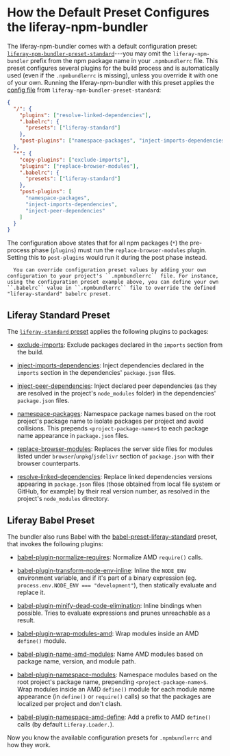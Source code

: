 # How the Default Preset Configures the liferay-npm-bundler

The liferay-npm-bundler comes with a default configuration preset: [`liferay-npm-bundler-preset-standard`](https://github.com/liferay/liferay-npm-build-tools/tree/master/packages/liferay-npm-bundler-preset-standard)---you may omit the `liferay-npm-bundler` prefix from the npm package name in your `.npmbundlerrc` file. This preset configures several plugins for the build process and is automatically used (even if the `.npmbundlerrc` is missing), unless you override it with one of your own. Running the liferay-npm-bundler with this preset applies the [config file](https://github.com/liferay/liferay-npm-build-tools/blob/master/packages/liferay-npm-bundler-preset-standard/config.json) from `liferay-npm-bundler-preset-standard`:

```json
{
  "/": {
    "plugins": ["resolve-linked-dependencies"],
    ".babelrc": {
      "presets": ["liferay-standard"]
    },
    "post-plugins": ["namespace-packages", "inject-imports-dependencies"]
  },
  "*": {
    "copy-plugins": ["exclude-imports"],
    "plugins": ["replace-browser-modules"],
    ".babelrc": {
      "presets": ["liferay-standard"]
    },
    "post-plugins": [
      "namespace-packages",
      "inject-imports-dependencies",
      "inject-peer-dependencies"
    ]
  }
}
```

The configuration above states that for all npm packages (`*`) the pre-process phase (`plugins`) must run the `replace-browser-modules` plugin. Setting this to `post-plugins` would run it during the post phase instead. 

```note::
  You can override configuration preset values by adding your own configuration to your project's ``.npmbundlerrc`` file. For instance, using the configuration preset example above, you can define your own ``.babelrc`` value in ``.npmbundlerrc`` file to override the defined "liferay-standard" babelrc preset.
```

## Liferay Standard Preset

The [`liferay-standard` preset](https://github.com/liferay/liferay-npm-build-tools/tree/master/packages/babel-preset-liferay-standard) applies the following plugins to packages:

* [exclude-imports](https://github.com/liferay/liferay-npm-build-tools/tree/master/packages/liferay-npm-bundler-plugin-exclude-imports): Exclude packages declared in the `imports` section from the build.

* [inject-imports-dependencies](https://github.com/liferay/liferay-npm-build-tools/tree/master/packages/liferay-npm-bundler-plugin-inject-imports-dependencies): Inject dependencies declared in the `imports` section in the dependencies' `package.json` files.

* [inject-peer-dependencies](https://github.com/liferay/liferay-npm-build-tools/tree/master/packages/liferay-npm-bundler-plugin-inject-peer-dependencies): Inject declared peer dependencies (as they are resolved in the project's `node_modules` folder) in the dependencies' `package.json` files.

* [namespace-packages](https://github.com/liferay/liferay-npm-build-tools/tree/master/packages/liferay-npm-bundler-plugin-namespace-packages): Namespace package names based on the root project's package name to isolate packages per project and avoid collisions. This prepends `<project-package-name>$` to each package name appearance in `package.json` files.

* [replace-browser-modules](https://github.com/liferay/liferay-npm-build-tools/tree/master/packages/liferay-npm-bundler-plugin-replace-browser-modules): Replaces the server side files for modules listed under `browser`/`unpkg`/`jsdelivr` section of `package.json` with their browser counterparts. 

* [resolve-linked-dependencies](https://github.com/liferay/liferay-npm-build-tools/tree/master/packages/liferay-npm-bundler-plugin-resolve-linked-dependencies): Replace linked dependencies versions appearing in `package.json` files (those obtained from local file system or GitHub, for example) by their real version number, as resolved in the project's `node_modules` directory.

## Liferay Babel Preset

The bundler also runs Babel with the [babel-preset-liferay-standard](https://github.com/liferay/liferay-npm-build-tools/tree/master/packages/babel-preset-liferay-standard) preset, that invokes the following plugins:

* [babel-plugin-normalize-requires](https://github.com/liferay/liferay-npm-build-tools/tree/master/packages/babel-plugin-normalize-requires): Normalize AMD `require()` calls.

* [babel-plugin-transform-node-env-inline](https://github.com/babel/minify/tree/master/packages/babel-plugin-transform-node-env-inline): Inline the `NODE_ENV` environment variable, and if it's part of a binary expression (eg. `process.env.NODE_ENV === "development"`), then statically evaluate and replace it.

* [babel-plugin-minify-dead-code-elimination](https://www.npmjs.com/package/babel-plugin-minify-dead-code-elimination): Inline bindings when possible. Tries to evaluate expressions and prunes unreachable as a result.

* [babel-plugin-wrap-modules-amd](https://github.com/liferay/liferay-npm-build-tools/tree/master/packages/babel-plugin-wrap-modules-amd): Wrap modules inside an AMD `define()` module.

* [babel-plugin-name-amd-modules](https://github.com/liferay/liferay-npm-build-tools/tree/master/packages/babel-plugin-name-amd-modules): Name AMD modules based on package name, version, and module path.

* [babel-plugin-namespace-modules](https://github.com/liferay/liferay-npm-build-tools/tree/master/packages/babel-plugin-namespace-modules): Namespace modules based on the root project's package name, prepending `<project-package-name>$`. Wrap modules inside an AMD `define()` module for each module name appearance (in `define()` or `require()` calls) so that the packages are localized per project and don't clash.

* [babel-plugin-namespace-amd-define](https://github.com/liferay/liferay-npm-build-tools/tree/master/packages/babel-plugin-namespace-amd-define): Add a prefix to AMD `define()` calls (by default `Liferay.Loader.`).

Now you know the available configuration presets for `.npmbundlerrc` and how they work. 
